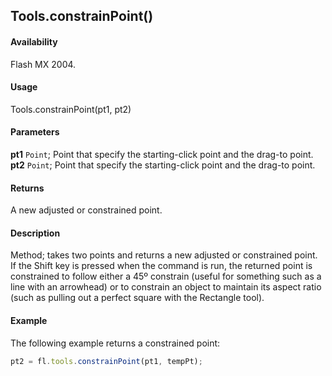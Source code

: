 ## Tools.constrainPoint()

#### Availability

Flash MX 2004.

#### Usage

Tools.constrainPoint(pt1, pt2)

#### Parameters

**pt1** `Point`; Point that specify the starting-click point and the drag-to point.
**pt2** `Point`; Point that specify the starting-click point and the drag-to point.

#### Returns

A new adjusted or constrained point.

#### Description

Method; takes two points and returns a new adjusted or constrained point. If the Shift key is pressed when the command is run, the returned point is constrained to follow either a 45º constrain (useful for something such as a line with an arrowhead) or to constrain an object to maintain its aspect ratio (such as pulling out a perfect square with the Rectangle tool).

#### Example

The following example returns a constrained point:

```javascript
pt2 = fl.tools.constrainPoint(pt1, tempPt);
```
